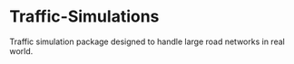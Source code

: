 # Traffic-Simulations
Traffic simulation package designed to handle large road networks in real world.

